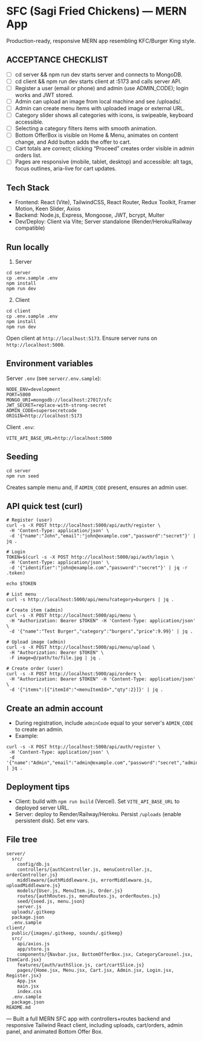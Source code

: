 # SFC (Sagi Fried Chickens) — MERN App

Production-ready, responsive MERN app resembling KFC/Burger King style.

## ACCEPTANCE CHECKLIST

- [ ] cd server && npm run dev starts server and connects to MongoDB.
- [ ] cd client && npm run dev starts client at :5173 and calls server API.
- [ ] Register a user (email or phone) and admin (use ADMIN_CODE); login works and JWT stored.
- [ ] Admin can upload an image from local machine and see /uploads/<file>.
- [ ] Admin can create menu items with uploaded image or external URL.
- [ ] Category slider shows all categories with icons, is swipeable, keyboard accessible.
- [ ] Selecting a category filters items with smooth animation.
- [ ] Bottom OfferBox is visible on Home & Menu, animates on content change, and Add button adds the offer to cart.
- [ ] Cart totals are correct; clicking “Proceed” creates order visible in admin orders list.
- [ ] Pages are responsive (mobile, tablet, desktop) and accessible: alt tags, focus outlines, aria-live for cart updates.

## Tech Stack

- Frontend: React (Vite), TailwindCSS, React Router, Redux Toolkit, Framer Motion, Keen Slider, Axios
- Backend: Node.js, Express, Mongoose, JWT, bcrypt, Multer
- Dev/Deploy: Client via Vite; Server standalone (Render/Heroku/Railway compatible)

## Run locally

1. Server

```
cd server
cp .env.sample .env
npm install
npm run dev
```

2. Client

```
cd client
cp .env.sample .env
npm install
npm run dev
```

Open client at `http://localhost:5173`. Ensure server runs on `http://localhost:5000`.

## Environment variables

Server `.env` (see `server/.env.sample`):

```
NODE_ENV=development
PORT=5000
MONGO_URI=mongodb://localhost:27017/sfc
JWT_SECRET=replace-with-strong-secret
ADMIN_CODE=supersecretcode
ORIGIN=http://localhost:5173
```

Client `.env`:

```
VITE_API_BASE_URL=http://localhost:5000
```

## Seeding

```
cd server
npm run seed
```

Creates sample menu and, if `ADMIN_CODE` present, ensures an admin user.

## API quick test (curl)

```
# Register (user)
curl -s -X POST http://localhost:5000/api/auth/register \
 -H 'Content-Type: application/json' \
 -d '{"name":"John","email":"john@example.com","password":"secret"}' | jq .

# Login
TOKEN=$(curl -s -X POST http://localhost:5000/api/auth/login \
 -H 'Content-Type: application/json' \
 -d '{"identifier":"john@example.com","password":"secret"}' | jq -r .token)

echo $TOKEN

# List menu
curl -s http://localhost:5000/api/menu?category=burgers | jq .

# Create item (admin)
curl -s -X POST http://localhost:5000/api/menu \
 -H "Authorization: Bearer $TOKEN" -H 'Content-Type: application/json' \
 -d '{"name":"Test Burger","category":"burgers","price":9.99}' | jq .

# Upload image (admin)
curl -s -X POST http://localhost:5000/api/menu/upload \
 -H "Authorization: Bearer $TOKEN" \
 -F image=@/path/to/file.jpg | jq .

# Create order (user)
curl -s -X POST http://localhost:5000/api/orders \
 -H "Authorization: Bearer $TOKEN" -H 'Content-Type: application/json' \
 -d '{"items":[{"itemId":"<menuItemId>","qty":2}]}' | jq .
```

## Create an admin account

- During registration, include `adminCode` equal to your server's `ADMIN_CODE` to create an admin.
- Example:

```
curl -s -X POST http://localhost:5000/api/auth/register \
 -H 'Content-Type: application/json' \
 -d '{"name":"Admin","email":"admin@example.com","password":"secret","adminCode":"supersecretcode"}' | jq .
```

## Deployment tips

- Client: build with `npm run build` (Vercel). Set `VITE_API_BASE_URL` to deployed server URL.
- Server: deploy to Render/Railway/Heroku. Persist `/uploads` (enable persistent disk). Set env vars.

## File tree

```
server/
  src/
    config/db.js
    controllers/{authController.js, menuController.js, orderController.js}
    middleware/{authMiddleware.js, errorMiddleware.js, uploadMiddleware.js}
    models/{User.js, MenuItem.js, Order.js}
    routes/{authRoutes.js, menuRoutes.js, orderRoutes.js}
    seed/{seed.js, menu.json}
    server.js
  uploads/.gitkeep
  package.json
  .env.sample
client/
  public/{images/.gitkeep, sounds/.gitkeep}
  src/
    api/axios.js
    app/store.js
    components/{Navbar.jsx, BottomOfferBox.jsx, CategoryCarousel.jsx, ItemCard.jsx}
    features/{auth/authSlice.js, cart/cartSlice.js}
    pages/{Home.jsx, Menu.jsx, Cart.jsx, Admin.jsx, Login.jsx, Register.jsx}
    App.jsx
    main.jsx
    index.css
  .env.sample
  package.json
README.md
```

— Built a full MERN SFC app with controllers+routes backend and responsive Tailwind React client, including uploads, cart/orders, admin panel, and animated Bottom Offer Box.
